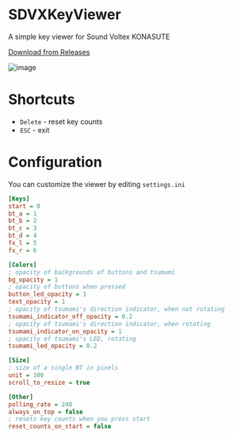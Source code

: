 # SDVXKeyViewer
A simple key viewer for Sound Voltex KONASUTE

[Download from Releases](https://github.com/VioletXF/SDVXKeyViewer/releases/latest)


![image](https://github.com/VioletXF/SDVXKeyViewer/assets/27609690/925e53b0-f5bb-4e17-833b-4ed886854f08)

# Shortcuts
- `Delete` - reset key counts
- `ESC` - exit

# Configuration
You can customize the viewer by editing `settings.ini`
```ini
[Keys]
start = 0
bt_a = 1
bt_b = 2
bt_c = 3
bt_d = 4
fx_l = 5
fx_r = 6

[Colors]
; opacity of backgrounds of buttons and tsumami
bg_opacity = 1
; opacity of buttons when pressed
button_led_opacity = 1
text_opacity = 1
; opacity of tsumami's direction indicator, when not rotating
tsumami_indicator_off_opacity = 0.2
; opacity of tsumami's direction indicator, when rotating
tsumami_indicator_on_opacity = 1
; opacity of tsumami's LED, rotating
tsumami_led_opacity = 0.2

[Size]
; size of a single BT in pixels
unit = 100
scroll_to_resize = true

[Other]
polling_rate = 240
always_on_top = false
; resets key counts when you press start
reset_counts_on_start = false
```
